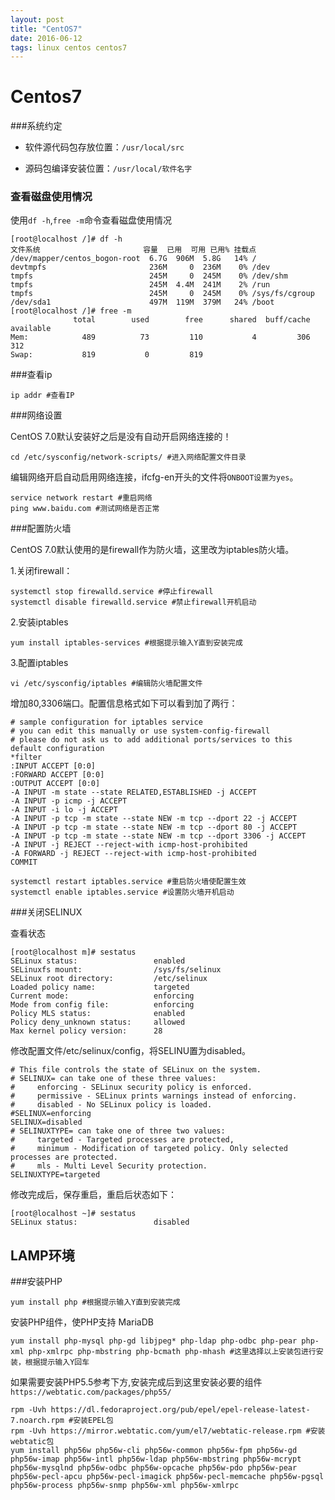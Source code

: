 ```yaml
---
layout: post
title: "CentOS7"
date: 2016-06-12
tags: linux centos centos7
---
```



# Centos7

###系统约定

* 软件源代码包存放位置：`/usr/local/src`

* 源码包编译安装位置：`/usr/local/软件名字`

### 查看磁盘使用情况

使用`df -h`,`free -m`命令查看磁盘使用情况

```
[root@localhost /]# df -h
文件系统                       容量  已用  可用 已用% 挂载点
/dev/mapper/centos_bogon-root  6.7G  906M  5.8G   14% /
devtmpfs                       236M     0  236M    0% /dev
tmpfs                          245M     0  245M    0% /dev/shm
tmpfs                          245M  4.4M  241M    2% /run
tmpfs                          245M     0  245M    0% /sys/fs/cgroup
/dev/sda1                      497M  119M  379M   24% /boot
[root@localhost /]# free -m
              total        used        free      shared  buff/cache   available
Mem:            489          73         110           4         306         312
Swap:           819           0         819
```

###查看ip

```
ip addr #查看IP
```

###网络设置

CentOS 7.0默认安装好之后是没有自动开启网络连接的！

```
cd /etc/sysconfig/network-scripts/ #进入网络配置文件目录
```

编辑网络开启自动启用网络连接，ifcfg-en开头的文件将`ONBOOT设置为yes`。

```
service network restart #重启网络
ping www.baidu.com #测试网络是否正常
```

###配置防火墙

CentOS 7.0默认使用的是firewall作为防火墙，这里改为iptables防火墙。

1.关闭firewall：

```
systemctl stop firewalld.service #停止firewall
systemctl disable firewalld.service #禁止firewall开机启动
```

2.安装iptables

```
yum install iptables-services #根据提示输入Y直到安装完成
```

3.配置iptables

```
vi /etc/sysconfig/iptables #编辑防火墙配置文件
```

增加80,3306端口。配置信息格式如下可以看到加了两行：

```
# sample configuration for iptables service
# you can edit this manually or use system-config-firewall
# please do not ask us to add additional ports/services to this default configuration
*filter
:INPUT ACCEPT [0:0]
:FORWARD ACCEPT [0:0]
:OUTPUT ACCEPT [0:0]
-A INPUT -m state --state RELATED,ESTABLISHED -j ACCEPT
-A INPUT -p icmp -j ACCEPT
-A INPUT -i lo -j ACCEPT
-A INPUT -p tcp -m state --state NEW -m tcp --dport 22 -j ACCEPT
-A INPUT -p tcp -m state --state NEW -m tcp --dport 80 -j ACCEPT
-A INPUT -p tcp -m state --state NEW -m tcp --dport 3306 -j ACCEPT
-A INPUT -j REJECT --reject-with icmp-host-prohibited
-A FORWARD -j REJECT --reject-with icmp-host-prohibited
COMMIT
```

```
systemctl restart iptables.service #重启防火墙使配置生效
systemctl enable iptables.service #设置防火墙开机启动
```

###关闭SELINUX

查看状态
```
[root@localhost m]# sestatus
SELinux status:                 enabled
SELinuxfs mount:                /sys/fs/selinux
SELinux root directory:         /etc/selinux
Loaded policy name:             targeted
Current mode:                   enforcing
Mode from config file:          enforcing
Policy MLS status:              enabled
Policy deny_unknown status:     allowed
Max kernel policy version:      28
```

修改配置文件/etc/selinux/config，将SELINU置为disabled。

```
# This file controls the state of SELinux on the system.
# SELINUX= can take one of these three values:
#     enforcing - SELinux security policy is enforced.
#     permissive - SELinux prints warnings instead of enforcing.
#     disabled - No SELinux policy is loaded.
#SELINUX=enforcing
SELINUX=disabled
# SELINUXTYPE= can take one of three two values:
#     targeted - Targeted processes are protected,
#     minimum - Modification of targeted policy. Only selected processes are protected.
#     mls - Multi Level Security protection.
SELINUXTYPE=targeted
```
修改完成后，保存重启，重启后状态如下：
```
[root@localhost ~]# sestatus
SELinux status:                 disabled
```

## LAMP环境

###安装PHP

```
yum install php #根据提示输入Y直到安装完成
```

安装PHP组件，使PHP支持 MariaDB

```
yum install php-mysql php-gd libjpeg* php-ldap php-odbc php-pear php-xml php-xmlrpc php-mbstring php-bcmath php-mhash #这里选择以上安装包进行安装，根据提示输入Y回车
```

如果需要安装PHP5.5参考下方,安装完成后到这里安装必要的组件`https://webtatic.com/packages/php55/`

```
rpm -Uvh https://dl.fedoraproject.org/pub/epel/epel-release-latest-7.noarch.rpm #安装EPEL包
rpm -Uvh https://mirror.webtatic.com/yum/el7/webtatic-release.rpm #安装webtatic包
yum install php56w php56w-cli php56w-common php56w-fpm php56w-gd php56w-imap php56w-intl php56w-ldap php56w-mbstring php56w-mcrypt php56w-mysqlnd php56w-odbc php56w-opcache php56w-pdo php56w-pear php56w-pecl-apcu php56w-pecl-imagick php56w-pecl-memcache php56w-pgsql php56w-process php56w-snmp php56w-xml php56w-xmlrpc
```
